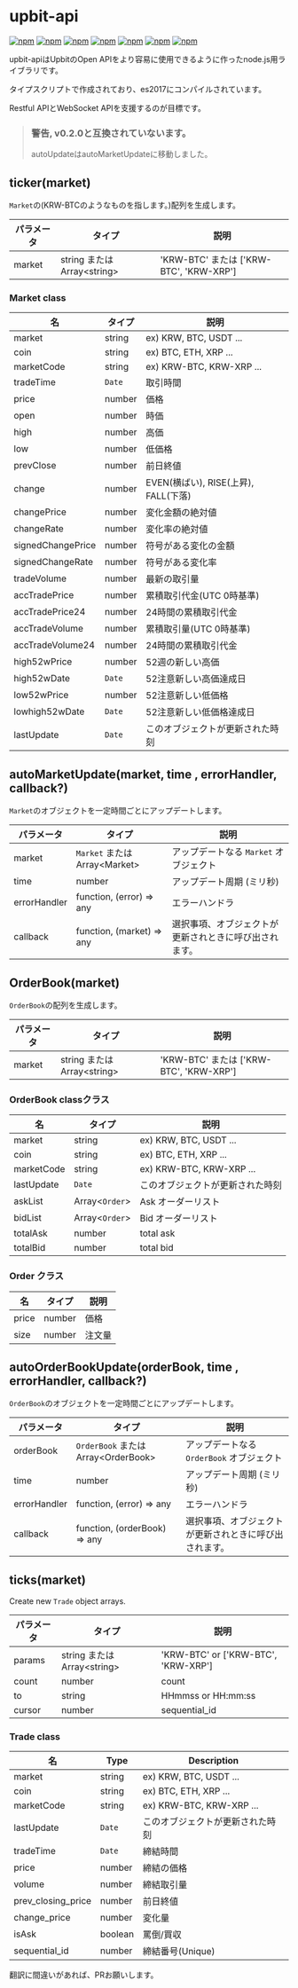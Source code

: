 # upbit-api
[![npm](https://img.shields.io/npm/v/upbit-api.svg?style=flat-square)](https://www.npmjs.com/package/upbit-api)
[![npm](https://img.shields.io/npm/dt/upbit-api.svg?style=flat-square)](https://www.npmjs.com/package/upbit-api)
[![npm](https://img.shields.io/npm/l/upbit-api.svg?registry_uri=https%3A%2F%2Fregistry.npmjs.com&style=flat-square)](https://opensource.org/licenses/MIT)
[![npm](https://img.shields.io/badge/Readme-English-lightgray.svg?style=flat-square)](https://github.com/Shin-JaeHeon/upbit-api/blob/master/README.md)
[![npm](https://img.shields.io/badge/Readme-한국어-blue.svg?style=flat-square)](https://github.com/Shin-JaeHeon/upbit-api/blob/master/README-KR.md)
[![npm](https://img.shields.io/badge/Readme-日本語-orange.svg?style=flat-square)](https://github.com/Shin-JaeHeon/upbit-api/blob/master/README-JP.md)
[![npm](https://img.shields.io/badge/Readme-汉语-orange.svg?style=flat-square)](https://github.com/Shin-JaeHeon/upbit-api/blob/master/README-CN.md)

upbit-apiはUpbitのOpen APIをより容易に使用できるように作ったnode.js用ライブラリです。

タイプスクリプトで作成されており、es2017にコンパイルされています。

Restful APIとWebSocket APIを支援するのが目標です。

> ### 警告, v0.2.0と互換されていないます。
> autoUpdateはautoMarketUpdateに移動しました。

## ticker(market)
`Market`の(KRW-BTCのようなものを指します。)配列を生成します。

  | パラメータ       | タイプ                       | 説明                                 |
|----------------|--------------------------- |-------------------------------------|
| market         | string または Array\<string\>  | 'KRW-BTC' または ['KRW-BTC', 'KRW-XRP'] |
### Market class
| 名                | タイプ | 説明                                 |
|-------------------|--------|--------------------------------------|
| market            | string | ex) KRW, BTC, USDT ...               |
| coin              | string | ex) BTC, ETH, XRP ...                |
| marketCode        | string | ex) KRW-BTC, KRW-XRP ...             |
| tradeTime         | `Date` | 取引時間                             |
| price             | number | 価格                                 |
| open              | number | 時価                                 |
| high              | number | 高価                                 |
| low               | number | 低価格                               |
| prevClose         | number | 前日終値                             |
| change            | number | EVEN(横ばい), RISE(上昇), FALL(下落) |
| changePrice       | number | 変化金額の絶対値                     |
| changeRate        | number | 変化率の絶対値                       |
| signedChangePrice | number | 符号がある変化の金額                 |
| signedChangeRate  | number | 符号がある変化率                     |
| tradeVolume       | number | 最新の取引量                         |
| accTradePrice     | number | 累積取引代金(UTC 0時基準)            |
| accTradePrice24   | number | 24時間の累積取引代金                 |
| accTradeVolume    | number | 累積取引量(UTC 0時基準)              |
| accTradeVolume24  | number | 24時間の累積取引代金                 |
| high52wPrice      | number | 52週の新しい高価                     |
| high52wDate       | `Date` | 52注意新しい高価達成日               |
| low52wPrice       | number | 52注意新しい低価格                   |
| lowhigh52wDate    | `Date` | 52注意新しい低価格達成日             |
| lastUpdate        | `Date` | このオブジェクトが更新された時刻     |
## autoMarketUpdate(market, time , errorHandler, callback?)
`Market`のオブジェクトを一定時間ごとにアップデートします。

| パラメータ       | タイプ                         | 説明                                   |
|----------------|---------------------------   |---------------------------------------|
| market         | `Market` または Array\<Market\>  |  アップデートなる  `Market` オブジェクト |
| time           | number                       | アップデート周期 (ミリ秒) |
| errorHandler   | function, (error) => any     | エラーハンドラ  |
| callback   | function, (market) => any     |  選択事項、オブジェクトが更新されときに呼び出されます。 |

## OrderBook(market)
`OrderBook`の配列を生成します。

| パラメータ       | タイプ                       | 説明                                 |
|----------------|--------------------------- |-------------------------------------|
| market         | string または Array\<string\>  | 'KRW-BTC' または ['KRW-BTC', 'KRW-XRP'] |

### OrderBook classクラス
| 名     | タイプ   | 説明      |
|----------------|------- |-------------|
| market         | string | ex) KRW, BTC, USDT ... |
| coin         | string | ex) BTC, ETH, XRP ... |
| marketCode         | string | ex) KRW-BTC, KRW-XRP ... |
| lastUpdate         | `Date` | このオブジェクトが更新された時刻 |
| askList         | Array\<`Order`\> | Ask オーダーリスト |
| bidList         | Array\<`Order`\> | Bid オーダーリスト |
| totalAsk         |number  | total ask  |
| totalBid         |number  | total bid  |

### Order クラス
| 名     | タイプ   | 説明      |
|----------------|------- |-------------|
| price       | number | 価格|
| size        | number | 注文量 |

## autoOrderBookUpdate(orderBook, time , errorHandler, callback?)
`OrderBook`のオブジェクトを一定時間ごとにアップデートします。

| パラメータ       | タイプ                         | 説明                                   |
|----------------|---------------------------   |---------------------------------------|
| orderBook         | `OrderBook` または Array\<OrderBook\>  |アップデートなる  `OrderBook` オブジェクト |
| time           | number                       | アップデート周期 (ミリ秒) |
| errorHandler   | function, (error) => any     | エラーハンドラ  |
| callback   | function, (orderBook) => any     |  選択事項、オブジェクトが更新されときに呼び出されます。 |

## ticks(market)
Create new `Trade` object arrays.

| パラメータ     | タイプ                      | 説明                                |
|----------------|--------------------------- |-------------------------------------|
| params         | string または Array\<string\>  | 'KRW-BTC' or ['KRW-BTC', 'KRW-XRP'] |
| count          | number                     | count                               |
| to             | string                     | HHmmss or HH:mm:ss                  |
| cursor         | number                     | sequential_id                       |

### Trade class
| 名               | Type   | Description |
|--------------------|-------  |-------------|
| market             | string  | ex) KRW, BTC, USDT ... |
| coin               | string  | ex) BTC, ETH, XRP ... |
| marketCode         | string  | ex) KRW-BTC, KRW-XRP ... |
| lastUpdate         | `Date`  | このオブジェクトが更新された時刻|
| tradeTime          | `Date`  | 締結時間 |
| price              | number  | 締結の価格 |
| volume             | number  | 締結取引量  |
| prev_closing_price | number  | 前日終値 |
| change_price       | number  | 変化量  |
| isAsk              | boolean | 罵倒/買収 |
| sequential_id      | number  | 締結番号(Unique)  |

翻訳に間違いがあれば、PRお願いします。